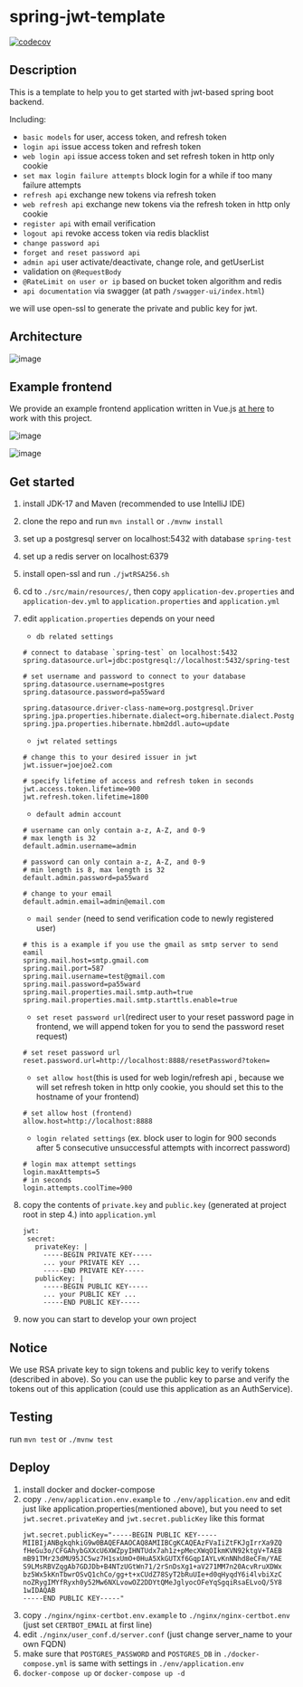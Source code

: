 # spring-jwt-template

[![codecov](https://codecov.io/gh/joejoe2/spring-jwt-template/branch/main/graph/badge.svg?token=24IMFJ0D50)](https://codecov.io/gh/joejoe2/spring-jwt-template)
 
## Description

This is a template to help you to get started with jwt-based spring boot backend.

Including:
- `basic models` for user, access token, and refresh token
- `login api` issue access token and refresh token
- `web login api` issue access token and set refresh token in http only cookie
- `set max login failure attempts` block login for a  while if too many failure attempts
- `refresh api` exchange new tokens via refresh token
- `web refresh api` exchange new tokens via the refresh token in http only cookie
- `register api` with email verification
- `logout api` revoke access token via redis blacklist
- `change password api`
- `forget and reset password api`
- `admin api` user activate/deactivate, change role, and getUserList
- validation on `@RequestBody`
- `@RateLimit on user or ip` based on bucket token algorithm and redis
- `api documentation` via swagger (at path `/swagger-ui/index.html`)

we will use open-ssl to generate the private and public key for jwt.


## Architecture

![image](architecture.png)

## Example frontend

We provide an example frontend application written in Vue.js [at here](https://github.com/joejoe2/frontend) to 
work with this project.

![image](demo_login.png)

![image](demo_admin.png)

## Get started

1. install JDK-17 and Maven (recommended to use IntelliJ IDE)


2. clone the repo and run `mvn install` or `./mvnw install`


3. set up a postgresql server on localhost:5432 with database `spring-test`


4. set up a redis server on localhost:6379


5. install open-ssl and run `./jwtRSA256.sh` 


6. cd to `./src/main/resources/`, then copy `application-dev.properties` and `application-dev.yml` to `application.properties` and `application.yml`


7. edit `application.properties` depends on your need
    - `db related settings`
     ```
    # connect to database `spring-test` on localhost:5432
    spring.datasource.url=jdbc:postgresql://localhost:5432/spring-test
    
    # set username and password to connect to your database
    spring.datasource.username=postgres
    spring.datasource.password=pa55ward
    
    spring.datasource.driver-class-name=org.postgresql.Driver
    spring.jpa.properties.hibernate.dialect=org.hibernate.dialect.PostgreSQLDialect
    spring.jpa.properties.hibernate.hbm2ddl.auto=update
    ```
    - `jwt related settings`
    ```
    # change this to your desired issuer in jwt
    jwt.issuer=joejoe2.com
    
    # specify lifetime of access and refresh token in seconds
    jwt.access.token.lifetime=900
    jwt.refresh.token.lifetime=1800
    ```
    - `default admin account`
    ```
    # username can only contain a-z, A-Z, and 0-9 
    # max length is 32
    default.admin.username=admin
   
    # password can only contain a-z, A-Z, and 0-9
    # min length is 8, max length is 32
    default.admin.password=pa55ward
    
    # change to your email
    default.admin.email=admin@email.com
    ```
    - `mail sender` (need to send verification code to newly registered user)
    ```
    # this is a example if you use the gmail as smtp server to send eamil
    spring.mail.host=smtp.gmail.com
    spring.mail.port=587
    spring.mail.username=test@gmail.com
    spring.mail.password=pa55ward
    spring.mail.properties.mail.smtp.auth=true
    spring.mail.properties.mail.smtp.starttls.enable=true
    ```
   - `set reset password url`(redirect user to your reset password page in frontend, we will append token for you to send the password reset request)
   ```
   # set reset password url
   reset.password.url=http://localhost:8888/resetPassword?token=
   ```
   - `set allow host`(this is used for web login/refresh api
   , because we will set refresh token in http only cookie, 
   you should set this to the hostname of your frontend)
   ```
   # set allow host (frontend)
   allow.host=http://localhost:8888
   ```
   - `login related settings` (ex. block user to login for 
   900 seconds after 5 consecutive unsuccessful attempts 
   with incorrect password)
   ```
   # login max attempt settings
   login.maxAttempts=5
   # in seconds
   login.attempts.coolTime=900
   ```

8. copy the contents of `private.key` and `public.key` (generated at project root in step 4.) into `application.yml`
    ```
   jwt:
     secret:
       privateKey: |
         -----BEGIN PRIVATE KEY-----
         ... your PRIVATE KEY ...
         -----END PRIVATE KEY-----
       publicKey: |
         -----BEGIN PUBLIC KEY-----
         ... your PUBLIC KEY ...
         -----END PUBLIC KEY-----
    ```
9. now you can start to develop your own project

## Notice

We use RSA private key to sign tokens and public key 
to verify tokens (described in above). So you can use the public key to 
parse and verify the tokens out of this application (could use 
this application as an AuthService).

## Testing

run `mvn test` or `./mvnw test`

## Deploy

1. install docker and docker-compose
2. copy `./env/application.env.example` to `./env/application.env` and edit just like application.properties(mentioned above), 
   but you need to set `jwt.secret.privateKey` and `jwt.secret.publicKey` like this format
   ```
   jwt.secret.publicKey="-----BEGIN PUBLIC KEY-----
   MIIBIjANBgkqhkiG9w0BAQEFAAOCAQ8AMIIBCgKCAQEAzFVaIiZtFKJgIrrXa9ZQ
   fHeGu3o/CFGAhybGXXcU6XWZpyIHNTUdx7ah1z+pMecXWqOIkmKVN92ktgV+TAEB
   mB91TMr23dMU95JC5wz7H1sxUmO+0HuA5XkGUTXf6GqpIAYLvKnNNhd8eCFm/YAE
   S9LMsRBVZqgAb7GDJDb+B4NTzUGtWn71/2rSnDsXg1+aV271MM7n20AcvRruXDWx
   bz5Wx5kKnTbwrOSvQ1chCo/gg+t+xCUdZ78SyT2bRuUIe+d0qHyqdY6i4lvbiXzC
   noZRygIMYfRyxh0y52Mw6NXLvowOZ2DDYtQMeJglyocOFeYqSgqiRsaELvoQ/5Y8
   1wIDAQAB
   -----END PUBLIC KEY-----"
   ```
3. copy `./nginx/nginx-certbot.env.example` to `./nginx/nginx-certbot.env` (just set `CERTBOT_EMAIL` at first line)
4. edit `./nginx/user_conf.d/server.conf` (just change server_name to your own FQDN)
5. make sure that `POSTGRES_PASSWORD` and `POSTGRES_DB` in `./docker-compose.yml` is same with settings in `./env/application.env`
6. `docker-compose up` or `docker-compose up -d`
